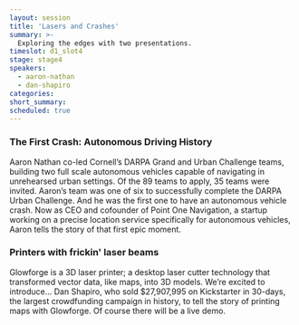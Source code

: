 ```yaml
---
layout: session
title: 'Lasers and Crashes'
summary: >-
  Exploring the edges with two presentations.
timeslot: d1_slot4
stage: stage4
speakers:
  - aaron-nathan
  - dan-shapiro
categories:
short_summary:
scheduled: true
---
```


### The First Crash: Autonomous Driving History

Aaron Nathan co-led Cornell’s DARPA Grand and Urban Challenge teams, building two full scale autonomous vehicles capable of navigating in unrehearsed urban settings. Of the 89 teams to apply, 35 teams were invited. Aaron’s team was one of six to successfully complete the DARPA Urban Challenge. And he was the first one to have an autonomous vehicle crash.  Now as CEO and cofounder of Point One Navigation, a startup working on a precise location service specifically for autonomous vehicles, Aaron tells the story of that first epic moment. 

### Printers with frickin' laser beams

Glowforge is a 3D laser printer; a desktop laser cutter technology that transformed vector data, like maps, into 3D models. We’re excited to introduce… Dan Shapiro, who sold $27,907,995 on Kickstarter in 30-days, the largest crowdfunding campaign in history, to tell the story of printing maps with Glowforge. Of course there will be a live demo. 